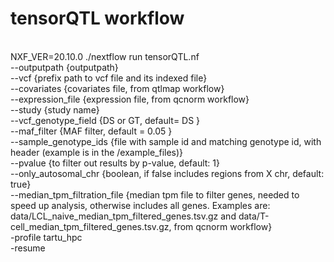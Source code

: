 # tensorQTL workflow
 <br />
NXF_VER=20.10.0 ./nextflow run tensorQTL.nf <br /> --outputpath {outputpath} <br />
                                             --vcf {prefix path to vcf file and its indexed file} <br />
                                             --covariates {covariates file, from qtlmap workflow} <br />
                                             --expression_file {expression file, from qcnorm workflow}  <br /> 
                                             --study {study name} <br />
                                             --vcf_genotype_field {DS or GT, default= DS } <br />
                                             --maf_filter {MAF filter, default = 0.05  } <br />
                                             --sample_genotype_ids {file with sample id and matching genotype id, with header (example is in the /example_files)}  <br />
                                             --pvalue {to filter out results by p-value, default: 1}  <br />
                                             --only_autosomal_chr {boolean, if false includes regions from X chr, default: true}  <br />
                                             --median_tpm_filtration_file {median tpm file to filter genes, needed to speed up analysis, otherwise includes all genes. Examples are: data/LCL_naive_median_tpm_filtered_genes.tsv.gz and data/T-cell_median_tpm_filtered_genes.tsv.gz, from qcnorm workflow}  <br />
                                             -profile tartu_hpc  <br />
                                             -resume  <br /> 
 

